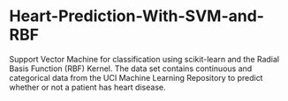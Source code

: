 # Heart-Prediction-With-SVM-and-RBF
Support Vector Machine for classification using scikit-learn and the Radial Basis Function (RBF) Kernel. The data set contains continuous and categorical data from the UCI Machine Learning Repository to predict whether or not a patient has heart disease.
